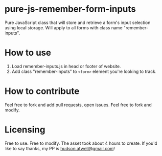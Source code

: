 # pure-js-remember-form-inputs
Pure JavaScript class that will store and retrieve a form's input selection using local storage. Will apply to all forms with class name "remember-inputs".

# How to use

1. Load remember-inputs.js in head or footer of website. 
2. Add class "remember-inputs" to `<form>` element you're looking to track. 

# How to contribute 

Feel free to fork and add pull requests, open issues. Feel free to fork and modify.

# Licensing

Free to use. Free to modify. The asset took about 4 hours to create. If you'd like to say thanks, my PP is hudson.atwell@gmail.com! 
